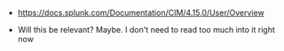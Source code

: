 - https://docs.splunk.com/Documentation/CIM/4.15.0/User/Overview

- Will this be relevant? Maybe. I don't need to read too much into it right now